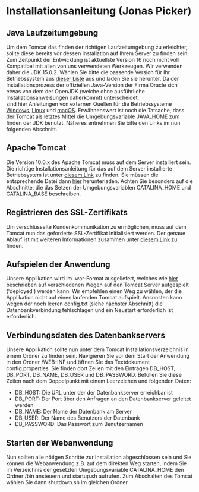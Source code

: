 # Installationsanleitung (Jonas Picker)  

## Java Laufzeitumgebung  

Um dem Tomcat das finden der richtigen Laufzeitumgebung zu erleichter, sollte diese bereits vor dessen Installation auf Ihrem Server zu finden sein. Zum Zeitpunkt der Entwicklung ist aktuellste Version 16 noch nicht voll Kompatibel mit allen von uns verwendeten Werkzeugen. Wir verwenden daher die JDK 15.0.2. Wählen Sie bitte die passende Version für Ihr Betriebssystem aus [dieser Liste](https://jdk.java.net/archive/) aus und laden Sie sie herunter. Da der Installationsprozess der offiziellen Java-Version der Firma Oracle sich etwas von dem der OpenJDK (welche ohne ausführliche Installationsanweisungen daherkommt) unterscheidet,  
sind hier Anleitungen von externen Quellen für die Betriebssysteme [Windows](https://www.codejava.net/java-se/download-and-install-openjdk-15), [Linux](https://www.linuxfromscratch.org/blfs/view/svn/general/openjdk.html) und [macOS](https://mkyong.com/java/how-to-install-java-on-mac-osx/). Erwähnenswert ist noch die Tatsache, dass der Tomcat als letztes Mittel die Umgebungsvariable JAVA\_HOME zum finden der JDK benutzt. Näheres entnehmen Sie bitte den Links im nun folgenden Abschnitt.

## Apache Tomcat  

Die Version 10.0.x des Apache Tomcat muss auf dem Server installiert sein. Die richtige Installationsanleitung für das auf dem Server installierte Betriebsystem ist unter [diesem Link](https://tomcat.apache.org/tomcat-10.0-doc/setup.html) zu finden. Sie müssen die entsprechende Datei dann [hier](https://tomcat.apache.org/download-10.cgi) herunterladen. Achten Sie besonders auf die Abschnitte, die das Setzen der Umgebungsvariablen CATALINA\_HOME und CATALINA\_BASE beschreiben.

## Registrieren des SSL-Zertifikats  

Um verschlüsselte Kundenkommunikation zu ermöglichen, muss auf dem Tomcat nun das geforderte SSL-Zertifikat initialisiert werden. Der genaue Ablauf ist mit weiteren Informationen zusammen unter [diesem Link](https://tomcat.apache.org/tomcat-10.0-doc/ssl-howto.html#Introduction_to_SSL) zu finden.

## Aufspielen der Anwendung  

Unsere Applikation wird im .war-Format ausgeliefert, welches wie [hier](https://tomcat.apache.org/tomcat-10.0-doc/deployer-howto.html#Deployment_on_Tomcat_startup) beschrieben auf verschiedenen Wegen auf den Tomcat Server aufgespielt ('deployed') werden kann. Wir empfehlen einen Weg zu wählen, der die Applikation nicht auf einen laufenden Tomcat aufspielt. Ansonsten kann wegen der noch leeren config.txt (siehe nächster Abschnitt) die Datenbankverbindung fehlschlagen und ein Neustart erforderlich ist erforderlich.

## Verbindungsdaten des Datenbankservers  

Unsere Applikation sollte nun unter dem Tomcat Installationsverzeichnis in einem Ordner zu finden sein. Navigieren Sie vor dem Start der Anwendung in den Ordner /WEB\-INF und öffnen Sie das Textdokument config.properties. Sie finden dort Zeilen mit den Einträgen DB\_HOST, DB\_PORT, DB\_NAME, DB\_USER und DB\_PASSWORD. Befüllen Sie diese Zeilen nach dem Doppelpunkt mit einem Leerzeichen und folgenden Daten:
+ DB\_HOST: Die URL unter der der Datenbankserver erreichbar ist
+ DB\_PORT: Der Port über den Anfragen an den Datenbankserver geleitet werden
+ DB\_NAME: Der Name der Datenbank am Server
+ DB\_USER: Der Name des Benutzers der Datenbank
+ DB\_PASSWORD: Das Passwort zum Benutzernamen

## Starten der Webanwendung  

Nun sollten alle nötigen Schritte zur Installation abgeschlossen sein und Sie können die Webanwendung z.B. auf dem direkten Weg starten, indem Sie im Verzeichnis der gesetzten Umgebungsvariable CATALINA_HOME den Ordner /bin ansteuern und startup.sh aufrufen. Zum Abschalten des Tomcat wählen Sie dann shutdown.sh im gleichen Ordner.
